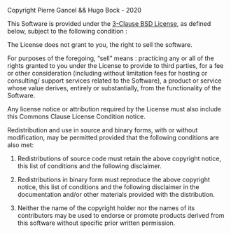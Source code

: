 Copyright Pierre Gancel && Hugo Bock - 2020

This Software is provided under the [3-Clause BSD License](https://opensource.org/licenses/BSD-3-Clause), as defined below, subject to the following condition :

The License does not grant to you, the right to sell the software.

For purposes of the foregoing, “sell” means : 
    practicing any or all of the rights granted to you under the License to provide to third parties, 
    for a fee or other consideration (including without limitation fees for hosting or consulting/ support services related to the Software), 
    a product or service whose value derives, entirely or substantially, from the functionality of the Software. 

Any license notice or attribution required by the License must also include this Commons Clause License Condition notice.

Redistribution and use in source and binary forms, with or without modification, 
may be permitted provided that the following conditions are also met:

1. Redistributions of source code must retain the above copyright notice, 
this list of conditions and the following disclaimer.

2. Redistributions in binary form must reproduce the above copyright notice, 
this list of conditions and the following disclaimer in the documentation and/or other materials provided with the distribution.

3. Neither the name of the copyright holder nor the names of its contributors 
may be used to endorse or promote products derived from this software without specific prior written permission.